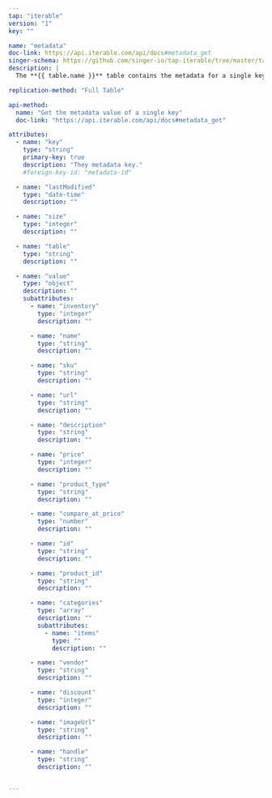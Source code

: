 ```yaml
---
tap: "iterable"
version: "1"
key: ""

name: "metadata"
doc-link: https://api.iterable.com/api/docs#metadata_get
singer-schema: https://github.com/singer-io/tap-iterable/tree/master/tap_iterable/schemas/metadata.json
description: |
  The **{{ table.name }}** table contains the metadata for a single key in your {{ integration.display_name }} account.

replication-method: "Full Table"

api-method:
  name: "Get the metadata value of a single key"
  doc-link: "https://api.iterable.com/api/docs#metadata_get"

attributes:
  - name: "key"
    type: "string"
    primary-key: true
    description: "They metadata key."
    #foreign-key-id: "metadata-id"

  - name: "lastModified"
    type: "date-time"
    description: ""

  - name: "size"
    type: "integer"
    description: ""

  - name: "table"
    type: "string"
    description: ""

  - name: "value"
    type: "object"
    description: ""
    subattributes:
      - name: "inventory"
        type: "integer"
        description: ""

      - name: "name"
        type: "string"
        description: ""

      - name: "sku"
        type: "string"
        description: ""

      - name: "url"
        type: "string"
        description: ""

      - name: "description"
        type: "string"
        description: ""

      - name: "price"
        type: "integer"
        description: ""

      - name: "product_type"
        type: "string"
        description: ""

      - name: "compare_at_price"
        type: "number"
        description: ""

      - name: "id"
        type: "string"
        description: ""

      - name: "product_id"
        type: "string"
        description: ""

      - name: "categories"
        type: "array"
        description: ""
        subattributes:
          - name: "items"
            type: ""
            description: ""

      - name: "vendor"
        type: "string"
        description: ""

      - name: "discount"
        type: "integer"
        description: ""

      - name: "imageUrl"
        type: "string"
        description: ""

      - name: "handle"
        type: "string"
        description: ""


---
```

